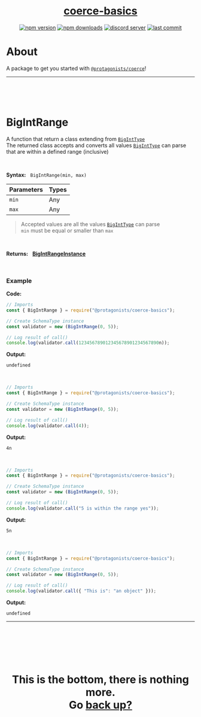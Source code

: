 <div id="top" align="center">

<h1><a href="https://github.com/ThePywon/coerce">coerce-basics</a></h1>
 
[![npm version](https://img.shields.io/npm/v/@protagonists/coerce-basics)](https://npmjs.com/package/@protagonists/coerce-basics)
[![npm downloads](https://img.shields.io/npm/dt/@protagonists/coerce-basics)](https://npmjs.com/package/@protagonists/coerce-basics)
[![discord server](https://img.shields.io/discord/937758194736955443?logo=discord&logoColor=white)](https://discord.gg/cwhj3EgqGP)
[![last commit](https://img.shields.io/github/last-commit/ThePywon/coerce-basics)](https://github.com/ThePywon/coerce-basics)
 
</div>


# About

A package to get you started with [`@protagonists/coerce`](https://www.npmjs.com/package/@protagonists/coerce)!

---

<br/><br/><br/>



# BigIntRange

A function that return a class extending from [`BigIntType`](https://github.com/ThePywon/coerce-basics/blob/main/documentation/BigIntType.md)  
The returned class accepts and converts all values [`BigIntType`](https://github.com/ThePywon/coerce-basics/blob/main/documentation/BigIntType.md)  can parse that are within a defined range (inclusive)

<br/>

**Syntax:** &nbsp; `BigIntRange(min, max)`

|**Parameters**|**Types**|
|-|-|
|`min`|Any|
|`max`|Any|

> Accepted values are all the values [`BigIntType`](https://github.com/ThePywon/coerce-basics/blob/main/documentation/BigIntType.md) can parse  
> `min` must be equal or smaller than `max`

<br/>

**Returns:** &nbsp; [**BigIntRangeInstance**](https://github.com/ThePywon/coerce/blob/main/documentation/SchemaTypes/BigIntRangeInstance.md)

<br/>

### **Example**

**Code:**

```js
// Imports
const { BigIntRange } = require("@protagonists/coerce-basics");

// Create SchemaType instance
const validator = new (BigIntRange(0, 5));

// Log result of call()
console.log(validator.call(123456789012345678901234567890n));
```

**Output:**

```
undefined
```

<br/>

```js
// Imports
const { BigIntRange } = require("@protagonists/coerce-basics");

// Create SchemaType instance
const validator = new (BigIntRange(0, 5));

// Log result of call()
console.log(validator.call(4));
```

**Output:**

```
4n
```

<br/>

```js
// Imports
const { BigIntRange } = require("@protagonists/coerce-basics");

// Create SchemaType instance
const validator = new (BigIntRange(0, 5));

// Log result of call()
console.log(validator.call("5 is within the range yes"));
```

**Output:**

```
5n
```

<br/>

```js
// Imports
const { BigIntRange } = require("@protagonists/coerce-basics");

// Create SchemaType instance
const validator = new (BigIntRange(0, 5));

// Log result of call()
console.log(validator.call({ "This is": "an object" }));
```

**Output:**

```
undefined
```

---

<br/><br/><br/><br/><br/>

<h1 align="center">This is the bottom, there is nothing more.<br/>
Go <a href="#top">back up?</a></h1>
